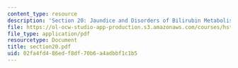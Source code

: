 ```yaml
---
content_type: resource
description: 'Section 20: Jaundice and Disorders of Bilirubin Metabolism'
file: https://ol-ocw-studio-app-production.s3.amazonaws.com/courses/hst-121-gastroenterology-fall-2005/02fa4fd486edf8df70b6a4adbbf1c1b5_section20.pdf
file_type: application/pdf
resourcetype: Document
title: section20.pdf
uid: 02fa4fd4-86ed-f8df-70b6-a4adbbf1c1b5
---
```

